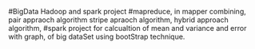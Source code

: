 #BigData Hadoop and spark project
#mapreduce, in mapper combining, pair appraoch algorithm stripe apraoch algorithm, hybrid approach algorithm, 
#spark project for calcualtion of mean and variance and error with graph, of big dataSet using bootStrap technique.
